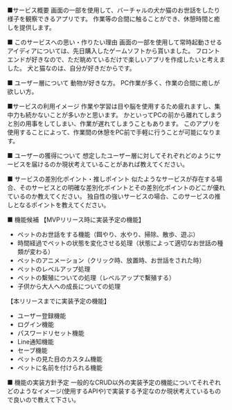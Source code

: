 ■サービス概要
画面の一部を使用して、バーチャルの犬か猫のお世話をしたり様子を観察できるアプリです。
作業等の合間に触ることができ、休憩時間と癒しを提供します。

■ このサービスへの思い・作りたい理由
画面の一部を使用して常時起動させるアイディアについては、先日購入したゲームソフトから貰いました。
フロントエンドが好きなので、ただ眺めているだけで楽しいアプリを作成したいと考えました。
犬と猫なのは、自分が好きだからです。

■ ユーザー層について
動物が好きな方。
PC作業が多く、作業の合間に癒しが欲しい方。

■サービスの利用イメージ
作業や学習は目や脳を使用するため疲れますし、集中力も続かないことが多いかと思います。
かといってPCの前から離れてしまうと別の用事をしてしまい、作業が遅れてしまうこともあります。
このアプリを使用することによって、作業間の休憩をPC前で手軽に行うことが可能になります。

■ ユーザーの獲得について
想定したユーザー層に対してそれぞれどのようにサービスを届けるのか現状考えていることがあれば教えてください。

■ サービスの差別化ポイント・推しポイント
似たようなサービスが存在する場合、そのサービスとの明確な差別化ポイントとその差別化ポイントのどこが優れているのか教えてください。
独自性の強いサービスの場合、このサービスの推しとなるポイントを教えてください。

■ 機能候補
【MVPリリース時に実装予定の機能】
- ペットのお世話をする機能（餌やり、水やり、掃除、散歩、遊ぶ）
- 時間経過でペットの状態を変化させる処理（状態によって適切なお世話の種類が変わる）
- ペットのアニメーション（クリック時、放置時、お世話をされた時）
- ペットのレベルアップ処理
- ペットの繫殖についての処理（レベルアップで繫殖する）
- 子供から大人への成長についての処理

【本リリースまでに実装予定の機能】
- ユーザー登録機能
- ログイン機能
- パスワードリセット機能
- Line通知機能
- セーブ機能
- ペットの見た目のカスタム機能
- ペットに名前を付けられる機能
  
■ 機能の実装方針予定
一般的なCRUD以外の実装予定の機能についてそれぞれどのようなイメージ(使用するAPIや)で実装する予定なのか現状考えているもので良いので教えて下さい。
